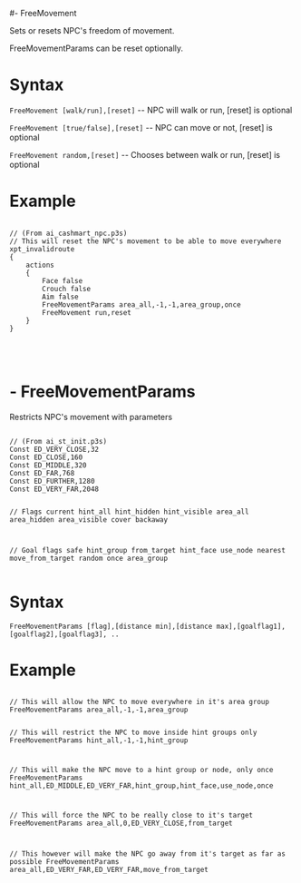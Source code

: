 #- FreeMovement
<p>Sets or resets NPC's freedom of movement.
<p>FreeMovementParams can be reset optionally.
<h1>Syntax</h1>
<p><code class="language-js">FreeMovement [walk/run],[reset]</code> -- NPC will walk or run, [reset] is optional
<p><code class="language-js">FreeMovement [true/false],[reset]</code> -- NPC can move or not, [reset] is optional
<p><code class="language-js">FreeMovement random,[reset]</code> -- Chooses between walk or run, [reset] is optional
<h1>Example</h1>
<pre><code class="language-js">
// (From ai_cashmart_npc.p3s)
// This will reset the NPC's movement to be able to move everywhere
xpt_invalidroute
{
	actions
	{
		Face false
		Crouch false
		Aim false
		FreeMovementParams area_all,-1,-1,area_group,once
		FreeMovement run,reset
	}
}
</code></pre>

<br><br><h1>- FreeMovementParams</h1>
<p>Restricts NPC's movement with parameters
<pre><code class="language-js">
// (From ai_st_init.p3s)
Const ED_VERY_CLOSE,32
Const ED_CLOSE,160
Const ED_MIDDLE,320
Const ED_FAR,768
Const ED_FURTHER,1280
Const ED_VERY_FAR,2048

// Flags
current
hint_all
hint_hidden
hint_visible
area_all
area_hidden
area_visible
cover
backaway

// Goal flags
safe
hint_group
from_target
hint_face
use_node
nearest
move_from_target
random
once
area_group
</code></pre>
<h1>Syntax</h1>
<p><code class="language-js">FreeMovementParams [flag],[distance min],[distance max],[goalflag1],[goalflag2],[goalflag3], ..</code>
<h1>Example</h1>
<pre><code class="language-js">
// This will allow the NPC to move everywhere in it's area group
FreeMovementParams area_all,-1,-1,area_group

// This will restrict the NPC to move inside hint groups only
FreeMovementParams hint_all,-1,-1,hint_group

// This will make the NPC move to a hint group or node, only once
FreeMovementParams hint_all,ED_MIDDLE,ED_VERY_FAR,hint_group,hint_face,use_node,once

// This will force the NPC to be really close to it's target
FreeMovementParams area_all,0,ED_VERY_CLOSE,from_target

// This however will make the NPC go away from it's target as far as possible
FreeMovementParams area_all,ED_VERY_FAR,ED_VERY_FAR,move_from_target
</code></pre>